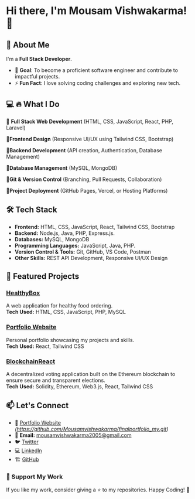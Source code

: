 # Hi there, I'm Mousam Vishwakarma! 👋

## 🚀 About Me
I'm a **Full Stack Developer**. 
- 🎯 **Goal**: To become a proficient software engineer and contribute to impactful projects.  
- ⚡ **Fun Fact**: I love solving coding challenges and exploring new tech.

## 💻 🔥 What I Do
🔹 **Full Stack Web Development** (HTML, CSS, JavaScript, React, PHP, Laravel)

🔹**Frontend Design** (Responsive UI/UX using Tailwind CSS, Bootstrap)

🔹**Backend Development** (API creation, Authentication, Database Management)

🔹**Database Management** (MySQL, MongoDB)

🔹**Git & Version Control** (Branching, Pull Requests, Collaboration)

🔹**Project Deployment** (GitHub Pages, Vercel, or Hosting Platforms)

## 🛠️ Tech Stack

- **Frontend:** HTML, CSS, JavaScript, React, Tailwind CSS, Bootstrap
- **Backend:** Node.js, Java, PHP, Express.js.
- **Databases:** MySQL, MongoDB
- **Programming Languages:** JavaScript, Java, PHP.
- **Version Control & Tools:** Git, GitHub, VS Code, Postman
- **Other Skills:** REST API Development, Responsive UI/UX Design


## 🚀 Featured Projects

### [HealthyBox](https://github.com/mousamvishwakarma/healthyBox)
A web application for healthy food ordering.  
**Tech Used:** HTML, CSS, JavaScript, PHP, MySQL

### [Portfolio Website](https://github.com/mousamvishwakarma/portfolio)
Personal portfolio showcasing my projects and skills.  
**Tech Used:** React, Tailwind CSS

### [BlockchainReact](https://github.com/Mousamvishwakarma/BlockChainReact)  
A decentralized voting application built on the Ethereum blockchain to ensure secure and transparent elections.  
**Tech Used:** Solidity, Ethereum, Web3.js, React, Tailwind CSS  


## 📫 Let's Connect
- 💼 [Portfolio Website](#) *(https://github.com/Mousamvishwakarma/finalportfolio_my.git)*
- 📧 **Email:** mousamvishwakarma2005@gmail.com
- 🐦 [Twitter](#)
- 💻 [LinkedIn](https://www.linkedin.com/in/mousam-vishwakarma-1b6a78340?lipi=urn%3Ali%3Apage%3Ad_flagship3_profile_view_base_contact_details%3BZpmmOEZxQyGBLPk3rnM%2Blw%3D%3D)
- 🏗️ [GitHub](https://github.com/Mousamvishwakarma/)

### 🌟 Support My Work
If you like my work, consider giving a ⭐ to my repositories. Happy Coding! 🚀
